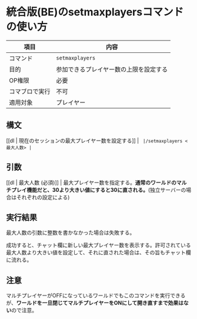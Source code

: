 # 統合版(BE)のsetmaxplayersコマンドの使い方

| 項目 | 内容 |
| --- | --- |
| コマンド | `setmaxplayers` |
| 目的 | 参加できるプレイヤー数の上限を設定する |
| OP権限 | 必要 |
| コマブロで実行 | 不可 |
| 適用対象 | プレイヤー |

## 構文

[[dl | 現在のセッションの最大プレイヤー数を設定する]]
| ```
|/setmaxplayers <最大人数>
|```

## 引数

[[dl | 最大人数 (必須)]]
| 最大プレイヤー数を指定する。**通常のワールドのマルチプレイ機能だと、30より大きい値にすると30に直される。**(独立サーバーの場合はそれぞれの設定による)

## 実行結果

最大人数の引数に整数を書かなかった場合は失敗する。

成功すると、チャット欄に新しい最大プレイヤー数を表示する。許可されている最大人数より大きい値を設定して、それに直された場合は、その旨もチャット欄に流れる。

## 注意

マルチプレイヤーがOFFになっているワールドでもこのコマンドを実行できるが、**ワールドを一旦閉じてマルチプレイヤーをONにして開き直すまで効果はない**ので注意。
